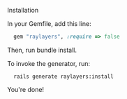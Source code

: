 Installation

In your Gemfile, add this line:

```ruby
  gem "raylayers", :require => false
```

Then, run bundle install.


To invoke the generator, run:

```shell
  rails generate raylayers:install
```

You're done!